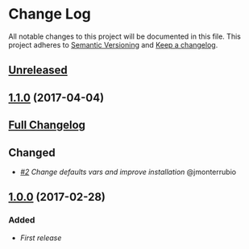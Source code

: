 # Change Log
All notable changes to this project will be documented in this file.
This project adheres to [Semantic Versioning](http://semver.org/) and [Keep a changelog](https://github.com/olivierlacan/keep-a-changelog).

## [Unreleased](https://github.com/idealista/kafka-role/tree/develop)

## [1.1.0](https://github.com/idealista/kafka-role/tree/1.1.0) (2017-04-04)
## [Full Changelog](https://github.com/idealista/kafka-role/compare/1.0.0...1.1.0)

## Changed
- *[#2](https://github.com/idealista/kafka-role/issues/2) Change defaults vars and improve installation* @jmonterrubio

## [1.0.0](https://github.com/idealista/kafka-role/tree/1.0.0) (2017-02-28)

### Added
- *First release*
